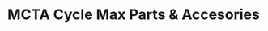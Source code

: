 ---
title: "MCTA Cycle Max Parts & Accesories"
url: /davao-city/mcta-cycle-max-parts-and-accesories/
shop: motorcycle
---